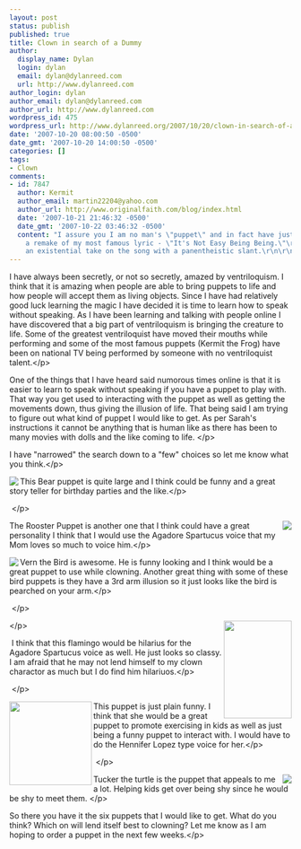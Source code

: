 ```yaml
---
layout: post
status: publish
published: true
title: Clown in search of a Dummy
author:
  display_name: Dylan
  login: dylan
  email: dylan@dylanreed.com
  url: http://www.dylanreed.com
author_login: dylan
author_email: dylan@dylanreed.com
author_url: http://www.dylanreed.com
wordpress_id: 475
wordpress_url: http://www.dylanreed.org/2007/10/20/clown-in-search-of-a-dummy/
date: '2007-10-20 08:00:50 -0500'
date_gmt: '2007-10-20 14:00:50 -0500'
categories: []
tags:
- Clown
comments:
- id: 7847
  author: Kermit
  author_email: martin22204@yahoo.com
  author_url: http://www.originalfaith.com/blog/index.html
  date: '2007-10-21 21:46:32 -0500'
  date_gmt: '2007-10-22 03:46:32 -0500'
  content: "I assure you I am no man's \"puppet\" and in fact have just come out with
    a remake of my most famous lyric - \"It's Not Easy Being Being.\"\r\n\r\nIt's
    an existential take on the song with a panentheistic slant.\r\n\r\nYours truly,\r\nKermit"
---
```

<p>I have always been secretly, or not so secretly, amazed by ventriloquism. I think that it is amazing when people are able to bring puppets to life and how people will accept them as living objects. Since I have had relatively good luck learning the magic I have decided it is time to learn how to speak without speaking. As I have been learning and talking with people online I have discovered that a big part of ventriloquism is bringing the creature to life. Some of the greatest ventriloquist have moved their mouths while performing and some of the most famous puppets (Kermit the Frog) have been on national TV being performed by someone with no ventriloquist talent.<&#47;p>
<p>One of the things that I have heard said numorous times online is that it is easier to learn to speak without speaking if you have a puppet to play with. That way you get used to interacting with the puppet as well as getting the movements down, thus giving the illusion of life. That being said I am trying to figure out what kind of puppet I would like to get. As per Sarah's instructions it cannot be anything that is human like as there has been to many movies with dolls and the like coming to life. <&#47;p>
<p>I have "narrowed" the search down to a "few" choices so let me know what you think.<&#47;p>
<p><img src="http:&#47;&#47;www.axtell.com&#47;backwoods&#47;bear.jpg" align="left"&#47;> This Bear puppet is quite large and I think could be funny and a great story teller for birthday parties and the like.<&#47;p>
<p>&nbsp;<&#47;p>
<p><img src="http:&#47;&#47;www.axtell.com&#47;rooster.jpg" align="right"&#47;> The Rooster Puppet is another one that I think could have a great personality I think that I would use the Agadore Spartucus voice that my Mom loves so much to voice him.<&#47;p>
<p><img src="http:&#47;&#47;www.axtell.com&#47;verncu.jpg" align="left"&#47;> Vern the Bird is awesome. He is funny looking and I think would be a great puppet to use while clowning. Another great thing with some of these bird puppets is they have a 3rd arm illusion so it just looks like the bird is pearched on your arm.<&#47;p>
<p>&nbsp;<&#47;p>
<p><img height="174" src="http:&#47;&#47;www.axtell.com&#47;big_images&#47;flamingo.jpg" width="121" align="right"&#47;><&#47;p>
<p>&nbsp;I think that this flamingo would be hilarius for the Agadore Spartucus voice as well. He just looks so classy. I am afraid that he may not lend himself to my clown charactor as much but I do find him hilariuos.<&#47;p>
<p>&nbsp;<&#47;p>
<p><img height="149" src="http:&#47;&#47;www.axtell.com&#47;hippogirlsteve2.jpg" width="147" align="left"&#47;> This puppet is just plain funny. I think that she would be a great puppet to promote exercising in kids as well as just being a funny puppet to interact with. I would have to do the Hennifer Lopez type voice for her.<&#47;p>
<p>&nbsp;<&#47;p>
<p><img src="http:&#47;&#47;www.axtell.com&#47;turtleanim.gif" align="right"&#47;> Tucker the turtle is the puppet that appeals to me a lot. Helping kids get over being shy since he would be shy to meet them. <&#47;p>
<p>So there you have it the six puppets that I would like to get. What do you think? Which on will lend itself best to clowning? Let me know as I am hoping to order a puppet in the next few weeks.<&#47;p></p>
